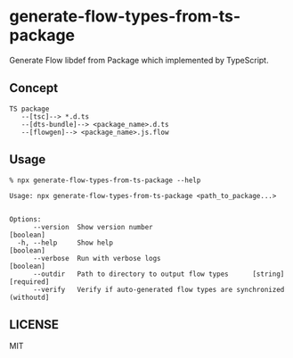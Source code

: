 # generate-flow-types-from-ts-package

Generate Flow libdef from Package which implemented by TypeScript.

## Concept

```
TS package
   --[tsc]--> *.d.ts
   --[dts-bundle]--> <package_name>.d.ts
   --[flowgen]--> <package_name>.js.flow
```

## Usage

```
% npx generate-flow-types-from-ts-package --help

Usage: npx generate-flow-types-from-ts-package <path_to_package...>


Options:
      --version  Show version number                                   [boolean]
  -h, --help     Show help                                             [boolean]
      --verbose  Run with verbose logs                                 [boolean]
      --outdir   Path to directory to output flow types      [string] [required]
      --verify   Verify if auto-generated flow types are synchronized (withoutd]
```

## LICENSE

MIT
